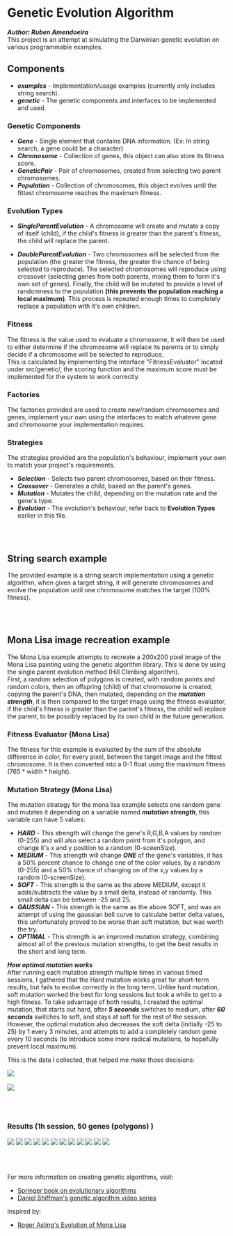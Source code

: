 # Genetic Evolution Algorithm
***Author: Ruben Amendoeira***<br>
This project is an attempt at simulating the Darwinian genetic evolution on various programmable examples.



## Components
  * ***examples***  - Implementation/usage examples (currently only includes string search).<br>
  * ***genetic*** - The genetic components and interfaces to be implemented and used.
  
  
  
### Genetic Components
* ***Gene*** - Single element that contains DNA information. (Ex: In string search, a gene could be a character)<br>
* ***Chromosome*** - Collection of genes, this object can also store its fitness score.<br>
* ***GeneticPair*** - Pair of chromosomes, created from selecting two parent chromosomes.<br>
* ***Population*** - Collection of chromosomes, this object evolves until the fittest chromosome reaches the maximum fitness.



### Evolution Types
* ***SingleParentEvolution*** - A chromosome will create and mutate a copy of itself (child), if the child's fitness is greater than the parent's fitness, the child will replace the parent.<br>

* ***DoubleParentEvolution*** - Two chromosomes will be selected from the population (the greater the fitness, the greater the chance of being selected to reproduce). The selected chromosomes will reproduce using crossover (selecting genes from both parents, mixing them to form it's own set of genes). Finally, the child will be mutated to provide a level of randomness to the population <b>(this prevents the population reaching a local maximum)</b>. This process is repeated enough times to completely replace a population with it's own children.



### Fitness

The fitness is the value used to evaluate a chromosome, it will then be used to either determine if the chromosome will replace its parents or to simply decide if a chromosome will be selected to reproduce.<br>
This is calculated by implementing the interface "FitnessEvaluator" located under src/genetic/, the scoring function and the maximum score must be implemented for the system to work correctly.



### Factories

The factories provided are used to create new/random chromosomes and genes, implement your own using the interfaces to match whatever gene and chromosome your implementation requires.



### Strategies
The strategies provided are the population's behaviour, implement your own to match your project's requirements.<br>

*  ***Selection*** - Selects two parent chromosomes, based on their fitness.<br>
*  ***Crossover*** - Generates a child, based on the parent's genes.<br>
*  ***Mutation*** - Mutates the child, depending on the mutation rate and the gene's type.<br>
*  ***Evolution*** - The evolution's behaviour, refer back to <b>Evolution Types</b> earlier in this file.<br>

  
  <br><br>
  ## String search example
  The provided example is a string search implementation using a genetic algorithm, when given a target string, it will
  generate chromosomes and evolve the population until one chromosome matches the target (100% fitness).
  
  
  <br><br>
  ## Mona Lisa image recreation example
  The Mona Lisa example attempts to recreate a 200x200 pixel image of the Mona Lisa painting using the genetic algorithm library.
  This is done by using the single parent evolution method (Hill Climbing algorithm).<br>
  First, a random selection of polygons is created, with random points and random colors, then an offspring (child) of that chromosome is created, copying the parent's DNA, then mutated, depending on the ***mutation strength***, it is then compared to the target image using the fitness evaluator, if the child's fitness is greater than the parent's fitness, the child will replace the parent, to be possibly replaced by its own child in the future generation.
  
  ### Fitness Evaluator (Mona Lisa)
  The fitness for this example is evaluated by the sum of the absolute difference in color, for every pixel, between the target image and the fittest chromosome. It is then converted into a 0-1 float using the maximum fitness (765 * width * height).
  
  ### Mutation Strategy (Mona Lisa)
  The mutation strategy for the mona lisa example selects one random gene and mutates it depending on a variable named ***mutation strength***, this variable can have 5 values:
  * ***HARD*** - This strength will change the gene's R,G,B,A values by random (0-255) and will also select a random point from it's polygon, and change it's x and y position to a random (0-sceenSize).<br>
  * ***MEDIUM*** - This strength will change ***ONE*** of the gene's variables, it has a 50% percent chance to change one of the color values, by a random (0-255) and a 50% chance of changing on of the x,y values by a random (0-screenSize).<br>
  * ***SOFT*** - This strength is the same as the above MEDIUM, except it adds/subtracts the value by a small delta, instead of randomly. This small delta can be between -25 and 25.<br>
  * ***GAUSSIAN*** - This strength is the same as the above SOFT, and was an attempt of using the gaussian bell curve to calculate better delta values, this unfortunately proved to be worse than soft mutation, but was worth the try.<br>
  * ***OPTIMAL*** - This strength is an improved mutation strategy, combining almost all of the previous mutation strengths, to get the best results in the short and long term.
  
  ***How optimal mutation works***<br>
  After running each mutation strength multiple times in various timed sessions, I gathered that the Hard mutation works great for short-term results, but fails to evolve correctly in the long term. Unlike hard mutation, soft mutation worked the best for long sessions but took a while to get to a high fitness. To take advantage of both results, I created the optimal mutation, that starts out hard, after ***5 seconds*** switches to medium, after ***60 seconds*** switches to soft, and stays at soft for the rest of the session.
However, the optimal mutation also decreases the soft delta (initially -25 to 25) by 1 every 3 minutes, and attempts to add a completely random gene every 10 seconds (to introduce some more radical mutations, to hopefully prevent local maximum).

This is the data I collected, that helped me make those decisions:<br>

![](https://github.com/psikoi/Genetic-Evolution-Algorithm/blob/master/results/15%20sec%20graph.png)<br><br>
![](https://github.com/psikoi/Genetic-Evolution-Algorithm/blob/master/results/5%20min%20graph.png)

<br><br>
### Results (1h session, 50 genes (polygons) )

![](https://github.com/psikoi/Genetic-Evolution-Algorithm/blob/master/results/images/2826.png)
![](https://github.com/psikoi/Genetic-Evolution-Algorithm/blob/master/results/images/4386.png)
![](https://github.com/psikoi/Genetic-Evolution-Algorithm/blob/master/results/images/7937.png)
![](https://github.com/psikoi/Genetic-Evolution-Algorithm/blob/master/results/images/8892.png)
![](https://github.com/psikoi/Genetic-Evolution-Algorithm/blob/master/results/images/17240.png)
![](https://github.com/psikoi/Genetic-Evolution-Algorithm/blob/master/results/images/22668.png)
![](https://github.com/psikoi/Genetic-Evolution-Algorithm/blob/master/results/images/41432.png)
![](https://github.com/psikoi/Genetic-Evolution-Algorithm/blob/master/results/images/45166.png)
![](https://github.com/psikoi/Genetic-Evolution-Algorithm/blob/master/results/images/100438.png)
![](https://github.com/psikoi/Genetic-Evolution-Algorithm/blob/master/results/images/178229.png)
![](https://github.com/psikoi/Genetic-Evolution-Algorithm/blob/master/results/images/375870.png)
![](https://github.com/psikoi/Genetic-Evolution-Algorithm/blob/master/results/images/571027.png)

  
  <br><br>
  
  
  For more information on creating genetic algorithms, visit: <br>
  * [Springer book on evolutionary algorithms](http://www.springer.com/cda/content/document/cda_downloaddocument/9780387221960-c1.pdf?SGWID=0-0-45-166514-p46178519)<br>
  * [Daniel Shiffman's genetic algorithm video series](https://www.youtube.com/watch?v=9zfeTw-uFCw&list=PLRqwX-V7Uu6bJM3VgzjNV5YxVxUwzALHV)<br>
  
  Inspired by:<br>
  * [Roger Asling's Evolution of Mona Lisa](https://rogerjohansson.blog/2008/12/07/genetic-programming-evolution-of-mona-lisa/)<br>


